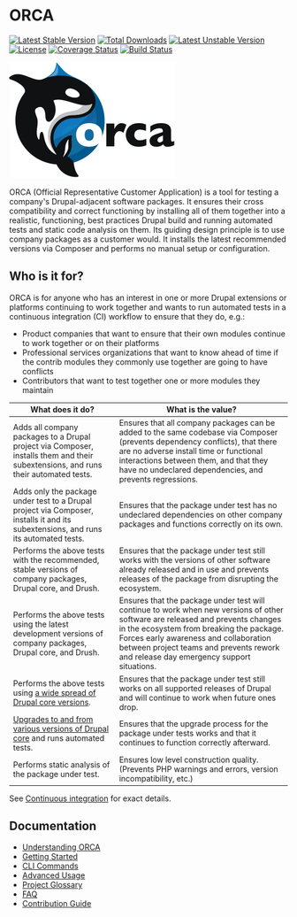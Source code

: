 # ORCA

[![Latest Stable Version](https://poser.pugx.org/acquia/orca/v/stable)](https://packagist.org/packages/acquia/orca)
[![Total Downloads](https://poser.pugx.org/acquia/orca/downloads)](https://packagist.org/packages/acquia/orca)
[![Latest Unstable Version](https://poser.pugx.org/acquia/orca/v/unstable)](https://packagist.org/packages/acquia/orca)
[![License](https://poser.pugx.org/acquia/orca/license)](https://packagist.org/packages/acquia/orca)
[![Coverage Status](https://coveralls.io/repos/github/acquia/orca/badge.svg?branch=develop)](https://coveralls.io/github/acquia/orca?branch=develop)
[![Build Status](https://travis-ci.com/acquia/orca.svg?branch=develop)](https://travis-ci.com/acquia/orca)

![ORCA Logo](images/logo-wide.png)

ORCA (Official Representative Customer Application) is a tool for testing a company's Drupal-adjacent software packages. It ensures their cross compatibility and correct functioning by installing all of them together into a realistic, functioning, best practices Drupal build and running automated tests and static code analysis on them. Its guiding design principle is to use company packages as a customer would. It installs the latest recommended versions via Composer and performs no manual setup or configuration.

## Who is it for?

ORCA is for anyone who has an interest in one or more Drupal extensions or platforms continuing to work together and wants to run automated tests in a continuous integration (CI) workflow to ensure that they do, e.g.:

* Product companies that want to ensure that their own modules continue to work together or on their platforms
* Professional services organizations that want to know ahead of time if the contrib modules they commonly use together are going to have conflicts
* Contributors that want to test together one or more modules they maintain

| What does it do? | What is the value? |
| --- | --- |
| Adds all company packages to a Drupal project via Composer, installs them and their subextensions, and runs their automated tests. | Ensures that all company packages can be added to the same codebase via Composer (prevents dependency conflicts), that there are no adverse install time or functional interactions between them, and that they have no undeclared dependencies, and prevents regressions. |
| Adds only the package under test to a Drupal project via Composer, installs it and its subextensions, and runs its automated tests. | Ensures that the package under test has no undeclared dependencies on other company packages and functions correctly on its own. |
| Performs the above tests with the recommended, stable versions of company packages, Drupal core, and Drush. | Ensures that the package under test still works with the versions of other software already released and in use and prevents releases of the package from disrupting the ecosystem. |
| Performs the above tests using the latest development versions of company packages, Drupal core, and Drush. | Ensures that the package under test will continue to work when new versions of other software are released and prevents changes in the ecosystem from breaking the package. Forces early awareness and collaboration between project teams and prevents rework and release day emergency support situations. |
| Performs the above tests using [a wide spread of Drupal core versions](understanding-orca.md#continuous-integration). | Ensures that the package under test still works on all supported releases of Drupal and will continue to work when future ones drop. |
| [Upgrades to and from various versions of Drupal core](understanding-orca.md#continuous-integration) and runs automated tests. | Ensures that the upgrade process for the package under tests works and that it continues to function correctly afterward. |
| Performs static analysis of the package under test. | Ensures low level construction quality. (Prevents PHP warnings and errors, version incompatibility, etc.) |

See [Continuous integration](understanding-orca.md#Continuous-integration) for exact details.

## Documentation

* [Understanding ORCA](understanding-orca.md)
* [Getting Started](getting-started.md)
* [CLI Commands](commands.md)
* [Advanced Usage](advanced-usage.md)
* [Project Glossary](glossary.md)
* [FAQ](faq.md)
* [Contribution Guide](CONTRIBUTING.md)
